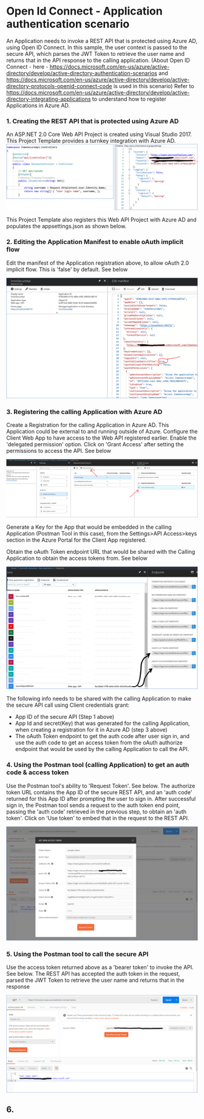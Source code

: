 # Open Id Connect - Application authentication scenario 

An Application needs to invoke a REST API that is protected using Azure AD, using Open ID Connect. In this sample, the user context is passed to the secure API, which parses the JWT Token to retrieve the user name and returns that in the API response to the calling application.
(About Open ID Connect - here - https://docs.microsoft.com/en-us/azure/active-directory/develop/active-directory-authentication-scenarios and https://docs.microsoft.com/en-us/azure/active-directory/develop/active-directory-protocols-openid-connect-code is used in this scenario) 
Refer to https://docs.microsoft.com/en-us/azure/active-directory/develop/active-directory-integrating-applications to understand how to register Applications in Azure AD.

### 1. Creating the REST API that is protected using Azure AD
An ASP.NET 2.0 Core Web API Project is created using Visual Studio 2017. This Project Template provides a turnkey integration with Azure AD. 
![GitHub Logo](/images/openidconnect_appregn.png)

This Project Template also registers this Web API Project with Azure AD and populates the appsettings.json as shown below.

### 2. Editing the Application Manifest to enable oAuth implicit flow
Edit the manifest of the Application registration above, to allow oAuth 2.0 implicit flow. This is 'false' by default. See below

![GitHub Logo](/images/appregistration2.png)

### 3. Registering the calling Application with Azure AD
Create a Registration for the calling Application in Azure AD. This Application could be external to and running outside of Azure.
Configure the Client Web App to have access to the Web API registered earlier. Enable the 'delegated permission' option. Click on 'Grant Access' after setting the permissions to access the API. See below

![GitHub Logo](/images/clientappregn2.png)

Generate a Key for the App that would be embedded in the calling Application (Postman Tool in this case), from the Settings>API Access>keys section in the Azure Portal for the Client App registered.

Obtain the oAuth Token endpoint URL that would be shared with the Calling Application to obtain the access tokens from. See below

![GitHub Logo](/images/tokenendpoint2.png)

The following info needs to be shared with the calling Application to make the secure API call using Client credentials grant:
- App ID of the secure API (Step 1 above)
- App Id and secret(Key) that was generated for the calling Application, when creating a registration for it in Azure AD (step 3 above)
- The oAuth Token endpoint to get the auth code after user sign in, and use the auth code to get an access token from the oAuth authorize endpoint that would be used by the calling Application to call the API.

### 4. Using the Postman tool (calling Application) to get an auth code & access token
Use the Postman tool's ability to 'Request Token'. See below. The authorize token URL contains the App ID of the secure REST API, and an 'auth code' returned for this App ID after prompting the user to sign in. After successful sign in, the Postman tool sends a request to the auth token end point, passing the 'auth code' retrieved in the previous step, to obtain an 'auth token'. Click on 'Use token' to embed that in the request to the REST API.

![GitHub Logo](/images/accesstoken2.png)

### 5. Using the Postman tool to call the secure API
Use the access token returned above as a 'bearer token' to invoke the API. See below. The REST API has accepted the auth token in the request, parsed the JWT Token to retrieve the user name and returns that in the response

![GitHub Logo](/images/callsecureapi2.png)

## 6. 
